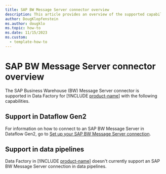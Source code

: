 ```yaml
---
title: SAP BW Message Server connector overview
description: This article provides an overview of the supported capabilities of the SAP BW Message Server connector.
author: DougKlopfenstein
ms.author: dougklo
ms.topic: how-to
ms.date: 11/15/2023
ms.custom:
  - template-how-to
---
```


# SAP BW Message Server connector overview

The SAP Business Warehouse (BW) Message Server connector is supported in Data Factory for [!INCLUDE [product-name](../includes/product-name.md)] with the following capabilities.


## Support in Dataflow Gen2

For information on how to connect to an SAP BW Message Server in Dataflow Gen2, go to [Set up your SAP BW Message Server connection](connector-sap-bw-message-server.md).

## Support in data pipelines

Data Factory in [!INCLUDE [product-name](../includes/product-name.md)] doesn't currently support an SAP BW Message Server connection in data pipelines.
